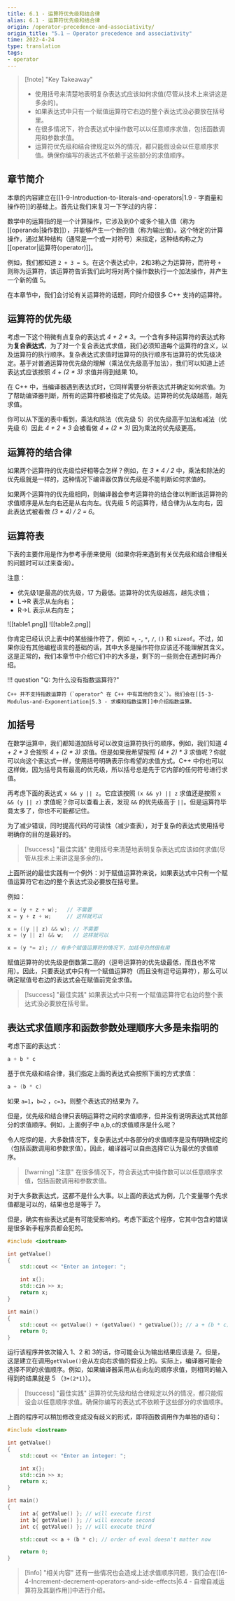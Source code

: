 ```yaml
---
title: 6.1 - 运算符优先级和结合律
alias: 6.1 - 运算符优先级和结合律
origin: /operator-precedence-and-associativity/
origin_title: "5.1 — Operator precedence and associativity"
time: 2022-4-24
type: translation
tags:
- operator
---
```


> [!note] "Key Takeaway"
> - 使用括号来清楚地表明复杂表达式应该如何求值(尽管从技术上来讲这是多余的)。
> - 如果表达式中只有一个赋值运算符它右边的整个表达式没必要放在括号里。
> - 在很多情况下，符合表达式中操作数可以以任意顺序求值，包括函数调用和参数求值。
> - 运算符优先级和结合律规定以外的情况，都只能假设会以任意顺序求值。确保你编写的表达式不依赖于这些部分的求值顺序。

## 章节简介

本章的内容建立在[[1-9-Introduction-to-literals-and-operators|1.9 - 字面量和操作符]]的基础上。首先让我们来复习一下学过的内容：

数学中的运算指的是一个计算操作，它涉及到0个或多个输入值（称为[[operands|操作数]]），并能够产生一个新的值（称为输出值）。这个特定的计算操作，通过某种结构（通常是一个或一对符号）来指定，这种结构称之为[[operator|运算符(operator)]]。

例如，我们都知道 `2 + 3 = 5`。在这个表达式中，2和3称之为运算符，而符号 `+` 则称为运算符，该运算符告诉我们此时将对两个操作数执行一个加法操作，并产生一个新的值 5。

在本章节中，我们会讨论有关运算符的话题，同时介绍很多 C++ 支持的运算符。

## 运算符的优先级

考虑一下这个稍微有点复杂的表达式 _4 + 2 * 3_。一个含有多种运算符的表达式称为**复合表达式**，为了对一个复合表达式求值，我们必须知道每个运算符的含义，以及运算符的执行顺序。复杂表达式求值时运算符的执行顺序有运算符的优先级决定。基于对普通运算符优先级的理解（乘法优先级高于加法），我们可以知道上述表达式应该按照 _4 + (2 * 3)_ 求值并得到结果 10。

在 C++ 中，当编译器遇到表达式时，它同样需要分析表达式并确定如何求值。为了帮助编译器判断，所有的运算符都被指定了优先级。运算符的优先级越高，越先求值。

你可以从下面的表中看到，乘法和除法（优先级 5）的优先级高于加法和减法（优先级 6）因此 _4 + 2 * 3_ 会被看做 _4 + (2 * 3)_ 因为乘法的优先级更高。

## 运算符的结合律

如果两个运算符的优先级恰好相等会怎样？例如，在 _3 * 4 / 2_ 中，乘法和除法的优先级就是一样的，这种情况下编译器仅靠优先级是不能判断如何求值的。

如果两个运算符的优先级相同，则编译器会参考运算符的结合律以判断该运算符的求值顺序是从左向右还是从右向左。优先级 5 的运算符，结合律为从左向右，因此表达式被看做 _(3 * 4) / 2 = 6_。

## 运算符表

下表的主要作用是作为参考手册来使用（如果你将来遇到有关优先级和结合律相关的问题时可以过来查询）。

注意：

-   优先级1是最高的优先级，17 为最低。运算符的优先级越高，越先求值；
-   L->R 表示从左向右；
-   R->L 表示从右向左；

![[table1.png]]
![[table2.png]]


你肯定已经认识上表中的某些操作符了，例如 `+`, `-`, `*`, `/`, `()` 和 `sizeof`。不过，如果你没有其他编程语言的基础的话，其中大多是操作符你应该还不能理解其含义。这是正常的，我们本章节中介绍它们中的大多是，剩下的一些则会在遇到时再介绍。

!!! question "Q: 为什么没有指数运算符?"

	C++ 并不支持指数运算符（`operator^ 在 C++ 中有其他的含义`）。我们会在[[5-3-Modulus-and-Exponentiation|5.3 - 求模和指数运算]]中介绍指数运算。
	

## 加括号

在数学运算中，我们都知道加括号可以改变运算符执行的顺序。例如，我们知道 _4 + 2 * 3_ 会按照 _4 + (2 * 3)_ 求值。但是如果我希望按照 _(4 + 2) * 3_ 求值呢？你就可以向这个表达式一样，使用括号明确表示你希望的求值方式。C++ 中你也可以这样做，因为括号具有最高的优先级，所以括号总是先于它内部的任何符号进行求值。

再考虑下面的表达式 `x && y || z`。它应该按照 `(x && y) || z` 求值还是按照  `x && (y || z)` 求值呢？你可以查看上表，发现 `&&` 的优先级高于 `||`。但是运算符毕竟太多了，你也不可能都记住。

为了减少错误，同时提高代码的可读性（减少查表），对于复杂的表达式使用括号明确你的目的是最好的。

> [!success] "最佳实践"
> 使用括号来清楚地表明复杂表达式应该如何求值(尽管从技术上来讲这是多余的)。

上面所说的最佳实践有一个例外：对于赋值运算符来说，如果表达式中只有一个赋值运算符它右边的整个表达式没必要放在括号里。

例如：

```cpp
x = (y + z + w);   // 不需要
x = y + z + w;     // 这样就可以

x = ((y || z) && w); // 不需要
x = (y || z) && w;   // 这样就可以

x = (y *= z); // 有多个赋值运算符的情况下，加括号仍然很有用
```


赋值运算符的优先级是倒数第二高的（逗号运算符的优先级最低，而且也不常用）。因此，只要表达式中只有一个赋值运算符（而且没有逗号运算符），那么可以确定赋值号右边的表达式会在赋值前完全求值。

> [!success] "最佳实践"
> 如果表达式中只有一个赋值运算符它右边的整个表达式没必要放在括号里。

## 表达式求值顺序和函数参数处理顺序大多是未指明的

考虑下面的表达式：

```cpp
a + b * c
```

基于优先级和结合律，我们指定上面的表达式会按照下面的方式求值：

```cpp
a + (b * c)
```

如果 `a=1`，`b=2` ，`c=3`，则整个表达式的结果为 7。

但是，优先级和结合律只表明运算符之间的求值顺序，但并没有说明表达式其他部分的求值顺序。例如，上面例子中 a,b,c的求值顺序是什么呢？

令人吃惊的是，大多数情况下，复杂表达式中各部分的求值顺序是没有明确规定的（包括函数调用和参数求值）。因此，编译器可以自由选择它认为最优的求值顺序。

> [!warning] "注意"
> 在很多情况下，符合表达式中操作数可以以任意顺序求值，包括函数调用和参数求值。
	
对于大多数表达式，这都不是什么大事。以上面的表达式为例，几个变量哪个先求值都是可以的，结果也总是等于 7。

但是，确实有些表达式是有可能受影响的。考虑下面这个程序，它其中包含的错误是很多新手程序员都会犯的。

```cpp
#include <iostream>

int getValue()
{
    std::cout << "Enter an integer: ";

    int x{};
    std::cin >> x;
    return x;
}

int main()
{
    std::cout << getValue() + (getValue() * getValue()); // a + (b * c)
    return 0;
}
```


运行该程序并依次输入 1、2 和 3的话，你可能会认为输出结果应该是 7。但是，这是建立在调用`getValue()`会从左向右求值的假设上的。实际上，编译器可能会选择不同的求值顺序。例如，如果编译器采用从右向左的顺序求值，则相同的输入得到的结果就是 5 （`3+(2*1)`）。

> [!success] "最佳实践"
> 运算符优先级和结合律规定以外的情况，都只能假设会以任意顺序求值。确保你编写的表达式不依赖于这些部分的求值顺序。
	

上面的程序可以稍加修改变成没有歧义的形式，即将函数调用作为单独的语句：

```cpp
#include <iostream>

int getValue()
{
    std::cout << "Enter an integer: ";

    int x{};
    std::cin >> x;
    return x;
}

int main()
{
    int a{ getValue() }; // will execute first
    int b{ getValue() }; // will execute second
    int c{ getValue() }; // will execute third

    std::cout << a + (b * c); // order of eval doesn't matter now

    return 0;
}
```


> [!info] "相关内容"
> 还有一些情况也会造成上述求值顺序问题，我们会在[[6-4-Increment-decrement-operators-and-side-effects|6.4 - 自增自减运算符及其副作用]]中进行介绍。